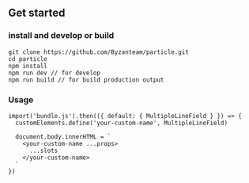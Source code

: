## Get started
### install and develop or build
```
git clone https://github.com/Byzanteam/particle.git
cd particle
npm install
npm run dev // for develop
npm run build // for build production output
```

### Usage
```
import('bundle.js').then(({ default: { MultipleLineField } }) => {
  customElements.define('your-custom-name', MultipleLineField)

  document.body.innerHTML = `
    <your-custom-name ...props>
      ...slots
    </your-custom-name>
  `
})
```